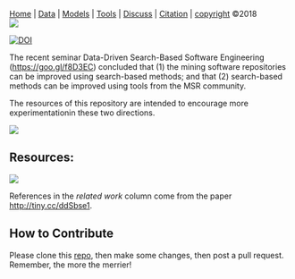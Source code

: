 [Home](http://tiny.cc/data-SE) |
[Data](DATA.md) |
[Models](MODELS.md) |
[Tools](TOOLS.md) |
[Discuss](https://github.com/ai-se/ResourcesDataDrivenSBSE/issues) |
[Citation](CITATION.md) |
[copyright](https://github.com/ai-se/ResourcesDataDrivenSBSE/blob/master/LICENSE.md) &copy;2018    
[![](https://github.com/ai-se/ResourceDataDrivenSBSE/raw/master/img/banner.png)](https://github.com/ai-se/ResourcesDataDrivenSBSE)


 [![DOI](https://zenodo.org/badge/116411075.svg)](https://zenodo.org/badge/latestdoi/116411075)


The recent seminar Data-Driven Search-Based Software Engineering (https://goo.gl/f8D3EC) concluded that  (1) the  mining software repositories can be improved using search-based methods; and that (2) search-based methods can be improved using tools from the MSR community. 
  
The resources of this repository are intended to encourage more experimentationin these two directions.

![](https://github.com/ai-se/ResourceDataDrivenSBSE/raw/master/img/ddsbse17.png)




## Resources:

![](https://github.com/ai-se/ResourceDataDrivenSBSE/raw/master/img/image0.png)

References in the _related work_ column come from the paper http://tiny.cc/ddSbse1.

## How to Contribute

Please clone this [repo](https://github.com/ai-se/ResourcesDataDrivenSBSE), then make
 some changes, then post a pull request. Remember, the more the merrier!
